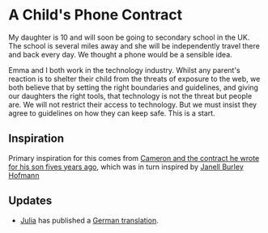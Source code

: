 # A Child's Phone Contract

My daughter is 10 and will soon be going to secondary school in the UK. The school is several miles away and she will be independently travel there and back every day. We thought a phone would be a sensible idea.

Emma and I both work in the technology industry. Whilst any parent's reaction is to shelter their child from the threats of exposure to the web, we both believe that by setting the right boundaries and guidelines, and giving our daughters the right tools, that technology is not the threat but people are. We will not restrict their access to technology. But we must insist they agree to guidelines on how they can keep safe. This is a start.

## Inspiration
Primary inspiration for this comes from [Cameron and the contract he wrote for his son fives years ago](https://medium.com/@cameronmoll/a-mobile-phone-contract-for-our-teenage-son-b89701e0df70), which was in turn inspired by [Janell Burley Hofmann](http://www.janellburleyhofmann.com/postjournal/gregorys-iphone-contract/#.XKtA8etKjOQ)

## Updates
- [Julia](https://twitter.com/JuliaKliemann) has published a [German translation](https://github.com/rbjuliakliemann/handyvertrag_fuer_kinder).
